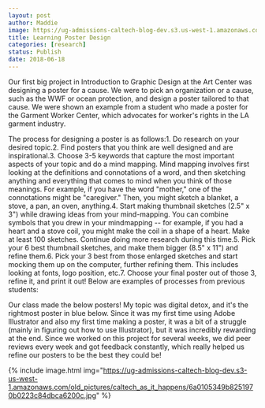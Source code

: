 ```yaml
---
layout: post
author: Maddie
image: https://ug-admissions-caltech-blog-dev.s3.us-west-1.amazonaws.com/old_pictures/6a01b8d28f2857970c0224df356660200b-pi.jpg
title: Learning Poster Design
categories: [research]
status: Publish
date: 2018-06-18
---
```


Our first big project in Introduction to Graphic Design at the Art Center was designing a poster for a cause. We were to pick an organization or a cause, such as the WWF or ocean protection, and design a poster tailored to that cause. We were shown an example from a student who made a poster for the Garment Worker Center, which advocates for worker's rights in the LA garment industry.

The process for designing a poster is as follows:1. Do research on your desired topic.2. Find posters that you think are well designed and are inspirational.3. Choose 3-5 keywords that capture the most important aspects of your topic and do a mind mapping. Mind mapping involves first looking at the definitions and connotations of a word, and then sketching anything and everything that comes to mind when you think of those meanings. For example, if you have the word "mother," one of the connotations might be "caregiver." Then, you might sketch a blanket, a stove, a pan, an oven, anything.4. Start making thumbnail sketches (2.5" x 3") while drawing ideas from your mind-mapping. You can combine symbols that you drew in your mindmapping -- for example, if you had a heart and a stove coil, you might make the coil in a shape of a heart. Make at least 100 sketches. Continue doing more research during this time.5. Pick your 6 best thumbnail sketches, and make them bigger (8.5" x 11") and refine them.6. Pick your 3 best from those enlarged sketches and start mocking them up on the computer, further refining them. This includes looking at fonts, logo position, etc.7. Choose your final poster out of those 3, refine it, and print it out!
Below are examples of processes from previous students:

Our class made the below posters! My topic was digital detox, and it's the rightmost poster in blue below. Since it was my first time using Adobe Illustrator and also my first time making a poster, it was a bit of a struggle (mainly in figuring out how to use Illustrator), but it was incredibly rewarding at the end. Since we worked on this project for several weeks, we did peer reviews every week and got feedback constantly, which really helped us refine our posters to be the best they could be!


{% include image.html img="https://ug-admissions-caltech-blog-dev.s3-us-west-1.amazonaws.com/old_pictures/caltech_as_it_happens/6a0105349b8251970b0223c84dbca6200c.jpg" %}
